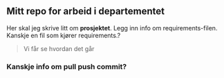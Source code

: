 ## Mitt repo for arbeid i departementet
Her skal jeg skrive litt om **prosjektet**. 
Legg inn info om requirements-filen.
Kanskje en fil som kjører requirements.?
> Vi får se hvordan det går

### Kanskje info om pull push commit?